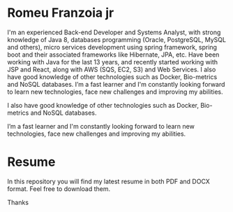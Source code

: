 # Romeu Franzoia jr

I'm an experienced Back-end Developer and Systems Analyst, with strong knowledge of Java 8, databases programming (Oracle, PostgreSQL, MySQL and others), micro services development using spring framework, spring boot and their associated frameworks like Hibernate, JPA, etc. Have been working with Java for the last 13 years, and recently started working with JSP and React, along with  AWS (SQS, EC2, S3) and Web Services. I also have good knowledge of other technologies such as Docker, Bio-metrics and NoSQL databases. I’m a fast learner and I'm constantly looking forward to learn new technologies, face new challenges and improving my abilities. 

I also have good knowledge of other technologies such as Docker, Bio-metrics 
and NoSQL databases. 

I’m a fast learner and I'm constantly looking forward to learn new technologies, 
face new challenges and improving my abilities.

# Resume
In this repository you will find my latest resume in both PDF and DOCX format. Feel free to download
them.

Thanks

